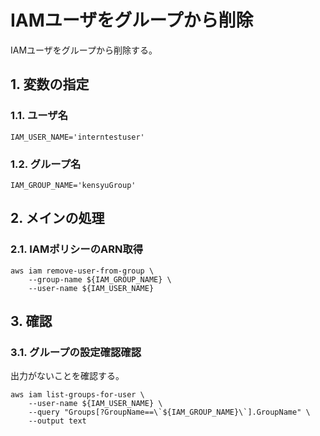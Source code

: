 <!-- omit in toc -->
# IAMユーザをグループから削除

IAMユーザをグループから削除する。

## 1. 変数の指定

### 1.1. ユーザ名

    IAM_USER_NAME='interntestuser'

### 1.2. グループ名

    IAM_GROUP_NAME='kensyuGroup'

## 2. メインの処理

### 2.1. IAMポリシーのARN取得

    aws iam remove-user-from-group \
        --group-name ${IAM_GROUP_NAME} \
        --user-name ${IAM_USER_NAME}

## 3. 確認

### 3.1. グループの設定確認確認

出力がないことを確認する。

    aws iam list-groups-for-user \
        --user-name ${IAM_USER_NAME} \
        --query "Groups[?GroupName==\`${IAM_GROUP_NAME}\`].GroupName" \
        --output text
